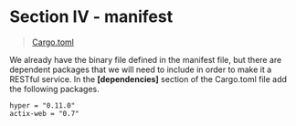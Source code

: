 # Section IV - manifest

> [Cargo.toml](https://github.com/dsietz/rust-daas/blob/master/Cargo.toml)

We already have the binary file defined in the manifest file, but there are dependent packages that we will need to include in order to make it a RESTful service. In the **\[dependencies\]** section of the Cargo.toml file add the following packages.

```text
hyper = "0.11.0"
actix-web = "0.7"
```

